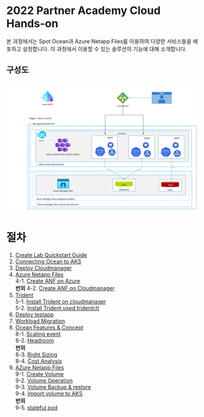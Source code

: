 # 2022 Partner Academy Cloud Hands-on
본 과정에서는 Spot Ocean과 Azure Netapp Files를 이용하여 다양한 서비스들을 배포하고 설정합니다.
이 과정에서 이용할 수 있는 솔루션의 기능에 대해 소개합니다.

## 구성도
![test](./Images/myplan.png)

# 절차
1. [Create Lab Quickstart Guide](./Quickstart/Quickstart.md)
2. [Connecting Ocean to AKS](./OceanforAKS/ConnectAnAKSCluster.md)
3. [Deploy Cloudmanager](./AzureNetappFiles/Deploy_Cloudmanager.md) 
4. [Azure Netapp Files](./AzureNetappFiles/Readme.md) </br>
  4-1. [Create ANF on Azure](./AzureNetappFiles/CreateAzureNetappFilesonAzure.md) </br>
  **번외**
  4-2. [Create ANF on Cloudmanager](./AzureNetappFiles/CreateAzureNetappFiles.md) </br>
5. [Trident](./Trident/README.md)</br>
  5-1. [Install Trident on cloudmanager](./Trident/InstallTrident.md)</br>
  5-2. [Install Trident used tridentctl](./Trident/InstallTridentctl.md)</br>
6. [Deploy testapp](./Trident/deploy_testapp.md)
7. [Workload Migration](./OceanforAKS/WorkloadMigration.md)
8. [Ocean Features & Concept](https://docs.spot.io/ocean/features/)</br>
  8-1. [Scaling event](./OceanforAKS/ScalingEvent.md)</br>
  8-2. [Headroom](./OceanforAKS/Headroom.md)</br>
  **번외**</br>
  8-3. [Right Sizing](./OceanforAKS/RightSizing.md)</br>
  8-4. [Cost Analysis](./OceanforAKS/CostAnalysis.md)</br>
9. [AZure Netapp Files](./AzureNetappFiles/Readme.md)</br>
  9-1. [Create Volume](./AzureNetappFiles/CreateVolmeinAzure.md)</br>
  9-2. [Volume Operation](./AzureNetappFiles/VolumeOperation.md)</br>
  9-3. [Volume Backup & restore](./AzureNetappFiles/VolumeBackupAndRestore.md)</br>
  9-4. [Import volume to AKS](./Trident/ImportVolumeToAKS.md) </br>
  **번외**</br>
  9-5. [stateful pod](./FSXforOntap/K8SWithFSxOntap_Stateful.md)

